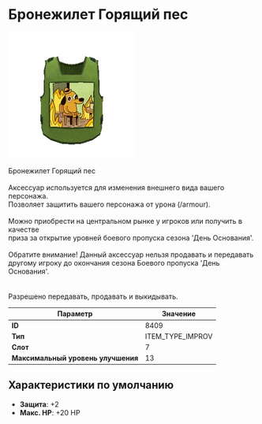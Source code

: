 # Бронежилет Горящий пес

![Item Image](../img/8409.webp?raw=true)

Бронежилет Горящий пес<br><br>Аксессуар используется для изменения внешнего вида вашего персонажа.<br>Позволяет защитить вашего персонажа от урона (/armour).<br><br>Можно приобрести на центральном рынке у игроков или получить в качестве<br>приза за открытие уровней боевого пропуска сезона 'День Основания'.<br><br>Обратите внимание! Данный аксессуар нельзя продавать и передавать<br>другому игроку до окончания сезона Боевого пропуска 'День Основания'.<br><br><br>Разрешено передавать, продавать и выкидывать.


| Параметр | Значение |
|----------|----------|
| **ID** | 8409 |
| **Тип** | ITEM_TYPE_IMPROV |
| **Слот** | 7 |
| **Максимальный уровень улучшения** | 13 |

## Характеристики по умолчанию

- **Защита**: +2
- **Макс. HP**: +20 HP

